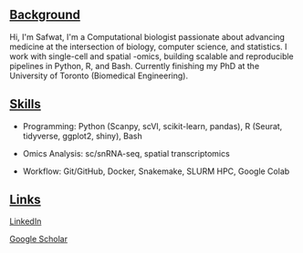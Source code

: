 <h2><u> Background</u></h2>

Hi, I'm Safwat, I'm a Computational biologist passionate about advancing medicine at the intersection of biology, computer science, and statistics. I work with single-cell and spatial -omics, building scalable and reproducible pipelines in Python, R, and Bash. Currently finishing my PhD at the University of Toronto (Biomedical Engineering). 

<h2><u> Skills</u></h2>

* Programming: Python (Scanpy, scVI, scikit-learn, pandas), R (Seurat, tidyverse, ggplot2, shiny), Bash

* Omics Analysis: sc/snRNA-seq, spatial transcriptomics

* Workflow: Git/GitHub, Docker, Snakemake, SLURM HPC, Google Colab

<h2><u> Links</u></h2>

[LinkedIn](https://www.linkedin.com/in/safwat-khan/)

[Google Scholar](https://scholar.google.com/citations?user=pVN75JgAAAAJ&hl=en)

